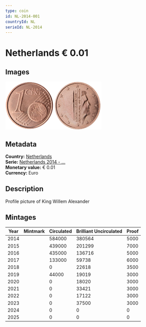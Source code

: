 ```yaml
---
type: coin
id: NL-2014-001
countryId: NL
serieId: NL-2014
---
```


# Netherlands € 0.01

## Images

<img src="../../../Images/common-2007-001.webp" height="150" alt="Front image"><img src="Images/netherlands-2014-001.webp" height="150" alt="Back image">

## Metadata

**Country:** [Netherlands](../index.md)\
**Serie:** [Netherlands 2014 - ...](index.md)\
**Monetary value:** € 0.01\
**Currency:** Euro

## Description

Profile picture of King Willem Alexander

## Mintages

| Year | Mintmark | Circulated | Brilliant Uncirculated | Proof |
| ---- | -------- | ---------- | ---------------------- | ----- |
| 2014 |          | 584000     | 380564                 | 5000  |
| 2015 |          | 439000     | 201299                 | 7000  |
| 2016 |          | 435000     | 136716                 | 5000  |
| 2017 |          | 133000     | 59738                  | 6000  |
| 2018 |          | 0          | 22618                  | 3500  |
| 2019 |          | 44000      | 19019                  | 3000  |
| 2020 |          | 0          | 18020                  | 3000  |
| 2021 |          | 0          | 33421                  | 3000  |
| 2022 |          | 0          | 17122                  | 3000  |
| 2023 |          | 0          | 37500                  | 3000  |
| 2024 |          | 0          | 0                      | 0     |
| 2025 |          | 0          | 0                      | 0     |
